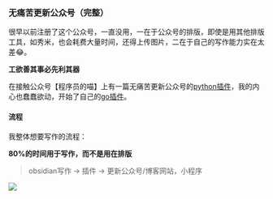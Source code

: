 ### 无痛苦更新公众号（完整）
很早以前注册了这个公众号，一直没用，一在于公众号的排版，即使是用其他排版工具，如秀米，也会耗费大量时间，还得上传图片，二在于自己的写作能力实在太差😂。

**工欲善其事必先利其器**

在接触公众号【程序员的喵】上有一篇无痛苦更新公众号的[python插件](https://github.com/chenyukang/markdown-to-wechat)，我的内心也蠢蠢欲动，开始了自己的[go插件](https://github.com/chenyukang/markdown-to-wechat)。

#### **流程**

我整体想要写作的流程：

**80%的时间用于写作，而不是用在排版**

> obsidian写作 -> 插件 -> 更新公众号/博客网站，小程序

![](https://gitee.com/cjyzwg/img/raw/master/202203171021868.png)
